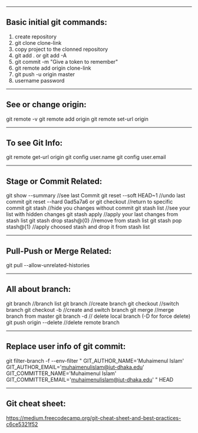 ---------------------------------------------------
Basic initial git commands:
---------------------------------------------------
1. create repository
2. git clone clone-link
3. copy project to the clonned repository
4. git add . or git add -A
5. git commit -m "Give a token to remember"
6. git remote add origin clone-link
7. git push -u origin master
8. username password


---------------------------------------------------
See or change origin:
---------------------------------------------------
git remote -v
git remote add origin <url>
git remote set-url origin <url>


---------------------------------------------------
To see Git Info:
---------------------------------------------------
git remote get-url origin
git config user.name
git config user.email

---------------------------------------------------
Stage or Commit Related:
---------------------------------------------------
git show --summary                                //see last Commit
git reset --soft HEAD~1                           //undo last commit
git reset --hard 0ad5a7a6 or git checkout <sha1>  //return to specific commit
git stash                                         //hide you changes without commit
git stash list                                    //see your list with hidden changes
git stash apply                                   //apply your last changes from stash list
git stash drop stash@{0}                          //remove from stash list
git stash pop stash@{1}                           //apply choosed stash and drop it from stash list

---------------------------------------------------
Pull-Push or Merge Related:
---------------------------------------------------
git pull --allow-unrelated-histories


---------------------------------------------------
All about branch:
---------------------------------------------------
git branch                //branch list
git branch <name>         //create branch 
git checkout <name>       //switch branch
git checkout -b <name>    //create and switch branch
git merge <branch>        //merge branch from master
git branch -d <branch>    // delete local branch (-D for force delete)
git push origin --delete <branch> //delete remote branch




---------------------------------------------------
Replace user info of git commit:
---------------------------------------------------
git filter-branch -f --env-filter "
    GIT_AUTHOR_NAME='Muhaimenul Islam'
    GIT_AUTHOR_EMAIL='muhaimenulislam@iut-dhaka.edu'
    GIT_COMMITTER_NAME='Muhaimenul Islam'
    GIT_COMMITTER_EMAIL='muhaimenulislam@iut-dhaka.edu'
  " HEAD


---------------------------------------------------
Git cheat sheet:
---------------------------------------------------
https://medium.freecodecamp.org/git-cheat-sheet-and-best-practices-c6ce5321f52
